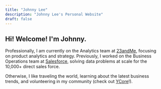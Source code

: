```yaml
---
title: "Johnny Lee"
description: "Johnny Lee's Personal Website"
draft: false
---
```



## Hi! Welcome! I'm Johnny.

Professionally, I am currently on the Analytics team at [23andMe](https://23andme.com), focusing on product analytics and strategy.
Previously, I worked on the Business Operations team at [Salesforce](https://salesforce.com), solving data problems at scale for the 10,000+ direct sales force.

Otherwise, I like traveling the world, learning about the latest business trends, and volunteering in my community (check out [YCore](https://ycore.org/)!).
